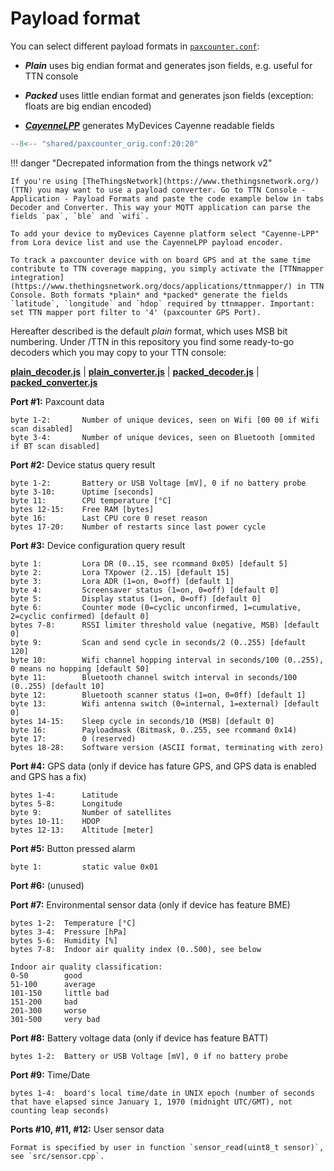 
# Payload format

You can select different payload formats in [`paxcounter.conf`](https://github.com/cyberman54/ESP32-Paxcounter/blob/master/shared/paxcounter_orig.conf):

- ***Plain*** uses big endian format and generates json fields, e.g. useful for TTN console

- ***Packed*** uses little endian format and generates json fields (exception: floats are big endian encoded)

- [***CayenneLPP***](https://developers.mydevices.com/cayenne/docs/lora/#lora-cayenne-low-power-payload) generates MyDevices Cayenne readable fields


```c linenums="20" title="shared/paxcounter_orig.conf"
--8<-- "shared/paxcounter_orig.conf:20:20"
```


!!! danger "Decrepated information from the things network v2"

	If you're using [TheThingsNetwork](https://www.thethingsnetwork.org/) (TTN) you may want to use a payload converter. Go to TTN Console - Application - Payload Formats and paste the code example below in tabs Decoder and Converter. This way your MQTT application can parse the fields `pax`, `ble` and `wifi`.

	To add your device to myDevices Cayenne platform select "Cayenne-LPP" from Lora device list and use the CayenneLPP payload encoder.

	To track a paxcounter device with on board GPS and at the same time contribute to TTN coverage mapping, you simply activate the [TTNmapper integration](https://www.thethingsnetwork.org/docs/applications/ttnmapper/) in TTN Console. Both formats *plain* and *packed* generate the fields `latitude`, `longitude` and `hdop` required by ttnmapper. Important: set TTN mapper port filter to '4' (paxcounter GPS Port).


Hereafter described is the default *plain* format, which uses MSB bit numbering. Under /TTN in this repository you find some ready-to-go decoders which you may copy to your TTN console:

[**plain_decoder.js**](https://github.com/cyberman54/ESP32-Paxcounter/blob/master/src/TTN/plain_decoder.js) |
[**plain_converter.js**](https://github.com/cyberman54/ESP32-Paxcounter/blob/master/src/TTN/plain_converter.js) |
[**packed_decoder.js**](https://github.com/cyberman54/ESP32-Paxcounter/blob/master/src/TTN/packed_decoder.js) |
[**packed_converter.js**](https://github.com/cyberman54/ESP32-Paxcounter/blob/master/src/TTN/packed_converter.js)

**Port #1:** Paxcount data

	byte 1-2:		Number of unique devices, seen on Wifi [00 00 if Wifi scan disabled]
	byte 3-4:		Number of unique devices, seen on Bluetooth [ommited if BT scan disabled]

**Port #2:** Device status query result

  	byte 1-2:		Battery or USB Voltage [mV], 0 if no battery probe
	byte 3-10:		Uptime [seconds]
	byte 11: 		CPU temperature [°C]
	bytes 12-15:	Free RAM [bytes]
	byte 16:		Last CPU core 0 reset reason
	bytes 17-20:	Number of restarts since last power cycle

**Port #3:** Device configuration query result

	byte 1:			Lora DR (0..15, see rcommand 0x05) [default 5]
	byte 2:			Lora TXpower (2..15) [default 15]
	byte 3:			Lora ADR (1=on, 0=off) [default 1]
	byte 4:			Screensaver status (1=on, 0=off) [default 0]
	byte 5:			Display status (1=on, 0=off) [default 0]
	byte 6:			Counter mode (0=cyclic unconfirmed, 1=cumulative, 2=cyclic confirmed) [default 0]
	bytes 7-8:		RSSI limiter threshold value (negative, MSB) [default 0]
	byte 9:			Scan and send cycle in seconds/2 (0..255) [default 120]
	byte 10:		Wifi channel hopping interval in seconds/100 (0..255), 0 means no hopping [default 50]
	byte 11:		Bluetooth channel switch interval in seconds/100 (0..255) [default 10]
	byte 12:		Bluetooth scanner status (1=on, 0=0ff) [default 1]
	byte 13:		Wifi antenna switch (0=internal, 1=external) [default 0]
	bytes 14-15:	Sleep cycle in seconds/10 (MSB) [default 0]
	byte 16:		Payloadmask (Bitmask, 0..255, see rcommand 0x14)
	byte 17:		0 (reserved)
	bytes 18-28:	Software version (ASCII format, terminating with zero)


**Port #4:** GPS data (only if device has fature GPS, and GPS data is enabled and GPS has a fix)

	bytes 1-4:		Latitude
	bytes 5-8:		Longitude
	byte 9:			Number of satellites
	bytes 10-11:	HDOP
	bytes 12-13:	Altitude [meter]

**Port #5:** Button pressed alarm

	byte 1:			static value 0x01

**Port #6:** (unused)

**Port #7:** Environmental sensor data (only if device has feature BME)

	bytes 1-2:	Temperature [°C]
	bytes 3-4:	Pressure [hPa]
	bytes 5-6:	Humidity [%]
	bytes 7-8:	Indoor air quality index (0..500), see below

	Indoor air quality classification:
	0-50		good
	51-100		average
	101-150 	little bad
	151-200 	bad
	201-300 	worse
	301-500 	very bad

**Port #8:** Battery voltage data (only if device has feature BATT)

  	bytes 1-2:	Battery or USB Voltage [mV], 0 if no battery probe

**Port #9:** Time/Date

  	bytes 1-4:	board's local time/date in UNIX epoch (number of seconds that have elapsed since January 1, 1970 (midnight UTC/GMT), not counting leap seconds)

**Ports #10, #11, #12:** User sensor data

	Format is specified by user in function `sensor_read(uint8_t sensor)`, see `src/sensor.cpp`.
